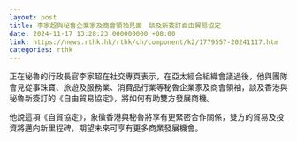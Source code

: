 ```yaml
---
layout: post
title: 李家超與秘魯企業家及商會領袖見面　談及新簽訂自由貿易協定
date: 2024-11-17 13:28:23.000000000 +08:00
link: https://news.rthk.hk/rthk/ch/component/k2/1779557-20241117.htm
categories: rthk
---
```


正在秘魯的行政長官李家超在社交專頁表示，在亞太經合組織會議過後，他與團隊會見從事珠寶、旅遊及服務業、消費品行業等秘魯企業家及商會領袖，談及香港與秘魯新簽訂的《自由貿易協定》，將如何有助雙方發展商機。

他說這項《自貿協定》，象徵香港與秘魯將享有更緊密合作關係，雙方的貿易及投資將邁向新里程碑，期望未來可享有更多商業發展機會。

